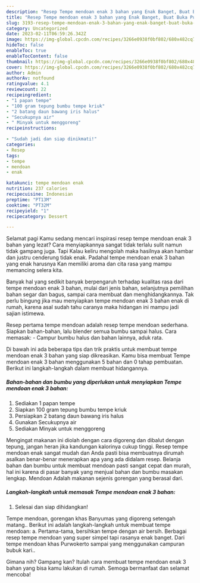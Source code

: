 ```yaml
---
description: "Resep Tempe mendoan enak 3 bahan yang Enak Banget, Buat Buka Puasa Sempurna"
title: "Resep Tempe mendoan enak 3 bahan yang Enak Banget, Buat Buka Puasa Sempurna"
slug: 3193-resep-tempe-mendoan-enak-3-bahan-yang-enak-banget-buat-buka-puasa-sempurna
category: Uncategorized
date: 2023-02-11T06:59:26.342Z
image: https://img-global.cpcdn.com/recipes/3266e0938f0bf802/680x482cq70/tempe-mendoan-enak-3-bahan-foto-resep-utama.jpg
hideToc: false
enableToc: true
enableTocContent: false
thumbnail: https://img-global.cpcdn.com/recipes/3266e0938f0bf802/680x482cq70/tempe-mendoan-enak-3-bahan-foto-resep-utama.jpg
cover: https://img-global.cpcdn.com/recipes/3266e0938f0bf802/680x482cq70/tempe-mendoan-enak-3-bahan-foto-resep-utama.jpg
author: Admin
authorAv: notfound
ratingvalue: 4.1
reviewcount: 22
recipeingredient:
- "1 papan tempe"
- "100 gram tepung bumbu tempe kriuk"
- "2 batang daun bawang iris halus"
- "Secukupnya air"
- " Minyak untuk menggoreng"
recipeinstructions:

- "Sudah jadi dan siap dinikmati!"
categories:
- Resep
tags:
- tempe
- mendoan
- enak

katakunci: tempe mendoan enak 
nutrition: 237 calories
recipecuisine: Indonesian
preptime: "PT13M"
cooktime: "PT32M"
recipeyield: "1"
recipecategory: Dessert

---
```



Selamat pagi Kamu sedang mencari inspirasi resep tempe mendoan enak 3 bahan yang lezat? Cara menyiapkannya sangat tidak terlalu sulit namun tidak gampang juga. Tapi Kalau keliru mengolah maka hasilnya akan hambar dan justru cenderung tidak enak. Padahal tempe mendoan enak 3 bahan yang enak harusnya Kan memiliki aroma dan cita rasa yang mampu memancing selera kita.


Banyak hal yang sedikit banyak berpengaruh terhadap kualitas rasa dari tempe mendoan enak 3 bahan, mulai dari jenis bahan, selanjutnya pemilihan bahan segar dan bagus, sampai cara membuat dan menghidangkannya. Tak perlu bingung jika mau menyiapkan tempe mendoan enak 3 bahan enak di rumah, karena asal sudah tahu caranya maka hidangan ini mampu jadi sajian istimewa.

Resep pertama tempe mendoan adalah resep tempe mendoan sederhana. Siapkan bahan-bahan, lalu blender semua bumbu sampai halus. Cara memasak: - Campur bumbu halus dan bahan lainnya, aduk rata.


Di bawah ini ada beberapa tips dan trik praktis untuk membuat tempe mendoan enak 3 bahan yang siap dikreasikan. Kamu bisa membuat Tempe mendoan enak 3 bahan menggunakan 5 bahan dan 0 tahap pembuatan. Berikut ini langkah-langkah dalam membuat hidangannya.

<!--inarticleads1-->

##### Bahan-bahan dan bumbu yang diperlukan untuk menyiapkan Tempe mendoan enak 3 bahan:

1. Sediakan 1 papan tempe
1. Siapkan 100 gram tepung bumbu tempe kriuk
1. Persiapkan 2 batang daun bawang iris halus
1. Gunakan Secukupnya air
1. Sediakan  Minyak untuk menggoreng


Mengingat makanan ini diolah dengan cara digoreng dan dibalut dengan tepung, jangan heran jika kandungan kalorinya cukup tinggi. Resep tempe mendoan enak sangat mudah dan Anda pasti bisa membuatnya dirumah asalkan benar-benar menerapkan apa yang ada didalam resep. Belanja bahan dan bumbu untuk membuat mendoan pasti sangat cepat dan murah, hal ini karena di pasar banyak yang menjual bahan dan bumbu masakan lengkap. Mendoan Adalah makanan sejenis gorengan yang berasal dari. 

<!--inarticleads2-->

##### Langkah-langkah untuk memasak Tempe mendoan enak 3 bahan:


1. Selesai dan siap dihidangkan!

Tempe mendoan, gorengan khas Banyumas yang digoreng setengah matang.. Berikut ini adalah langkah-langkah untuk membuat tempe mendoan: a. Pertama-tama, bersihkan tempe dengan air bersih. Berbagai resep tempe mendoan yang super simpel tapi rasanya enak banget. Dari tempe mendoan khas Purwokerto sampai yang menggunakan campuran bubuk kari.. 

Gimana nih? Gampang kan? Itulah cara membuat tempe mendoan enak 3 bahan yang bisa kamu lakukan di rumah. Semoga bermanfaat dan selamat mencoba!
